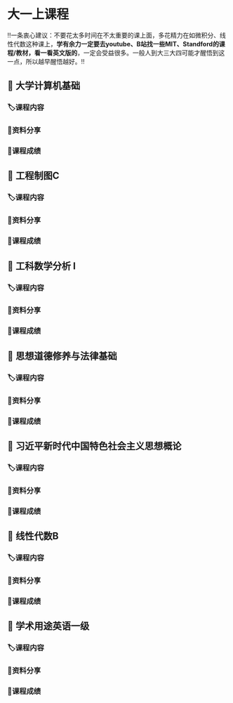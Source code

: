 # 大一上课程
‼️一条衷心建议：不要花太多时间在不太重要的课上面，多花精力在如微积分、线性代数这种课上，**学有余力一定要去youtube、B站找一些MIT、Standford的课程/教材，看一看英文版的**，一定会受益很多。一般人到大三大四可能才醒悟到这一点，所以越早醒悟越好。‼️

## 📖	大学计算机基础
### 🏷️课程内容
### 📌资料分享
### 💯课程成绩

## 📖	工程制图C
### 🏷️课程内容
### 📌资料分享
### 💯课程成绩

## 📖	工科数学分析 I
### 🏷️课程内容
### 📌资料分享
### 💯课程成绩

## 📖	思想道德修养与法律基础
### 🏷️课程内容
### 📌资料分享
### 💯课程成绩

## 📖	习近平新时代中国特色社会主义思想概论
### 🏷️课程内容
### 📌资料分享
### 💯课程成绩

## 📖	线性代数B
### 🏷️课程内容
### 📌资料分享
### 💯课程成绩

## 📖	学术用途英语一级
### 🏷️课程内容
### 📌资料分享
### 💯课程成绩
